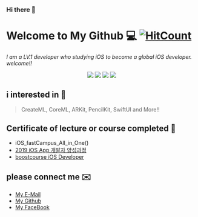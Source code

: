 ### Hi there 👋

# Welcome to My Github 💻 [![HitCount](http://hits.dwyl.com/Odyflame/Odyflame/Odyflame.svg)](http://hits.dwyl.com/Odyflame/Odyflame/Odyflame)

*I am a LV.1 developer who studying iOS to become a global iOS developer. welcome!!*

<div align="center">
    <img src="https://img.shields.io/badge/HP-100-red?style=plastic">
    <img src="https://img.shields.io/badge/Age-26-9cf?style=plastic">
    <img src="https://img.shields.io/badge/Develop-iOS-lightgray?style=plastic">
    <img src="https://img.shields.io/badge/Language-Swift-orange?style=plastic">
</div>


## i interested in 📱
> CreateML, CoreML, ARKit, PencilKit, SwiftUI and More!!

## Certificate of lecture or course completed 🧾
 
 - iOS_fastCampus_All_in_One()
 - [2019 iOS App 개발자 양성과정](https://codershigh.github.io/StudentReports/data/dgu/20_01/17/index.html)
 - [boostcourse iOS Developer](https://www.edwith.org/certificate/A20200717-213360?langCode=ko)

## please connect me ✉️
 - [My E-Mail](odyflame@icloud.com)
 - [My Github](https://github.com/Odyflame)
 - [My FaceBook](https://www.facebook.com/profile.php?id=100004453800775)

<!--
**Odyflame/Odyflame** is a ✨ _special_ ✨ repository because its `README.md` (this file) appears on your GitHub profile.

Here are some ideas to get you started:

- 🔭 I’m currently working on ...
- 🌱 I’m currently learning iOS, Swift and More..
- 👯 I’m looking to collaborate on ...
- 🤔 I’m looking for help with ...
- 💬 Ask me about ...
- 📫 How to reach me: ...
- 😄 Pronouns: ...
- ⚡ Fun fact: ...
-->
